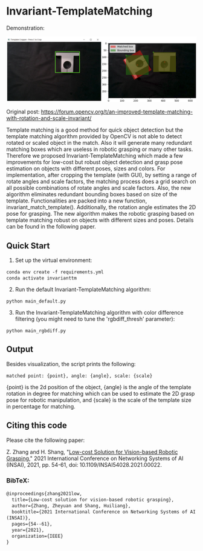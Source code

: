 # Invariant-TemplateMatching

Demonstration:

![demo](images/demonstration_crop_and_match.png)

Original post: https://forum.opencv.org/t/an-improved-template-matching-with-rotation-and-scale-invariant/

Template matching is a good method for quick object detection but the template matching algorithm provided by OpenCV is not able to detect rotated or scaled object in the match. Also it will generate many redundant matching boxes which are useless in robotic grasping or many other tasks. Therefore we proposed Invariant-TemplateMatching which made a few improvements for low-cost but robust object detection and grasp pose estimation on objects with different poses, sizes and colors. For implementation, after cropping the template (with GUI), by setting a range of rotate angles and scale factors, the matching process does a grid search on all possible combinations of rotate angles and scale factors. Also, the new algorithm eliminates redundant bounding boxes based on size of the template. Functionalities are packed into a new function, invariant_match_template(). Additionally, the rotation angle estimates the 2D pose for grasping. The new algorithm makes the robotic grasping based on template matching robust on objects with different sizes and poses. Details can be found in the following paper.

## Quick Start
1. Set up the virtual environment:

```
conda env create -f requirements.yml
conda activate invarianttm
```

2. Run the default Invariant-TemplateMatching algorithm:

```
python main_default.py
```

3. Run the Invariant-TemplateMatching algorithm with color difference filtering (you might need to tune the 'rgbdiff_thresh' parameter):

```
python main_rgbdiff.py
```

## Output
Besides visualization, the script prints the following:

```
matched point: {point}, angle: {angle}, scale: {scale}
```
{point} is the 2d position of the object, {angle} is the angle of the template rotation in degree for matching which can be used to estimate the 2D grasp pose for robotic manipulation, and {scale} is the scale of the template size in percentage for matching.

## Citing this code
Please cite the following paper:

Z. Zhang and H. Shang, "[Low-cost Solution for Vision-based Robotic Grasping](https://ieeexplore.ieee.org/document/9757984)," 2021 International Conference on Networking Systems of AI (INSAI), 2021, pp. 54-61, doi: 10.1109/INSAI54028.2021.00022.

### BibTeX:

```
@inproceedings{zhang2021low,
  title={Low-cost solution for vision-based robotic grasping},
  author={Zhang, Zheyuan and Shang, Huiliang},
  booktitle={2021 International Conference on Networking Systems of AI (INSAI)},
  pages={54--61},
  year={2021},
  organization={IEEE}
}
```
